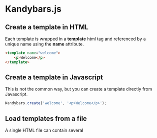 # Kandybars.js

## Create a template in HTML

Each template is wrapped in a **template** html tag and referenced by a unique name using the **name** attribute.

```html
<template name="welcome">
    <p>Welcome</p>
</template>
```

## Create a template in Javascript

This is not the common way, but you can create a template directly from Javascript.

```js
Kandybars.create('welcome', '<p>Welcome</p>');
```

## Load templates from a file

A single HTML file can contain several <template> tags, you just have to call the **load(url, callback)** method to load all templates in the file.
The callback is executed when the file has been loaded,in the callback, **this** refers to the **Kandybars** object.

```js
// Load a file
Kandybars.load('relative/path/to/template', function() {
    console.log('Template is loaded');
});

// Load multiple files
Kandybars.load([
        'relative/path/to/file1',
        'relative/path/to/file2',
        'relative/path/to/file3'
    ], function() {
    console.log('Files loaded');
});
```

## Load templates from a string

You can also load templates contained in a string by parsing it.

```js
Kandybars.parseTemplates('<template name="hello">Hello World</template>');
Kandybars.render('hello');
```

## Comments

All comments are removed from the code when the template is rendered.

```html
<template name="secret">
    {{! this comment will not appears in the final HTML}}
    <p>{{secret}}</p>
</template>
```

## Variables

```html
<template name="hello">
    <p>Hello {{user.firstname}} {{user.name}}</p>
</template>
```

```js
var tpl = Kandybars.render('hello', {
    user: {
        firstname: "Bob"
        name: "Marley"
    }
});
```

## Iteratives blocks

Loops are done easily using javascript arrays.

```html
<template name="colors">
    <ul>
        {{#each colors}}
        <li>{{name}} : {{hexCode}}</li>
        {{/each}}
    </ul>
</template>
```

```js
var tpl = Kandybars.render('colors', {
    colors: [
        {
            name: "red",
            hexCode: "ff0000"
        },
        {
            name: "green",
            hexCode: "00ff00"
        },
        {
            name: "blue",
            hexCode: "0000ff"
        }
    ]
});
```

## Conditional blocks

It is possible to display data depending of the result of an expression.

```html
<template name="messageCounter">
    {{#if messageCount > 0}}
    <p>You have {{messageCount}} messages</p>
    {{else}}
    <p>You don't have any messages</p>
    {{/if}}
</template>
```

```js
var tpl = Kandybars.render('messageCounter', {
    messageCount: 19
});
```

## Helpers

Helpers are like functions but they are used directly inside templates, they accept arguments.

```html
<template name="interest">
    <p>I love {{uppercase interest}}</p>
</template>
```

```js
Kandybars.registerHelper('uppercase', function(word) {
    return word ? word.toUpperCase() : '';
});
var tpl = Kandybars.render('interest', {
    interest: "coding"
});
```

## Partials

Templates that are already loaded can be included inside other templates by using a special helper.

```html
<template name="colors">
    <ul>
    {{#each colors}}
    {{> colorListItem}}
    {{/each}}
    </ul>
</template>

<template name="colorListItem">
    <li>{{name}} : {{hexCode}}</li>
</template>
```

```js
var tpl = Kandybars.render('colors', {
    colors: [
        {
            name: "red",
            hexCode: "ff0000"
        },
        {
            name: "green",
            hexCode: "00ff00"
        },
        {
            name: "blue",
            hexCode: "0000ff"
        }
    ]
});
```